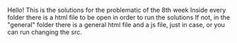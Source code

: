 Hello!
  This is the solutions for the problematic of the 8th week
  Inside every folder there is a html file to be open in order to run the solutions
  If not, in the "general" folder there is a general html file and a js file, just in case, or you can run changing the src.
